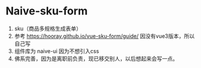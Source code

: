 # Naive-sku-form 
  1. sku（商品多规格生成表单）
  2. 参考 https://hooray.github.io/vue-sku-form/guide/ 因没有vue3版本，所以自己写
  3. 组件库为 naive-ui 因为不想引入css
  4. 佛系完善，因为是离职前负责，现已移交别人，以后想起来会写一点。
